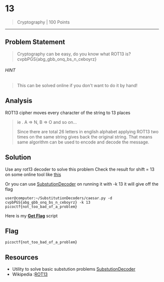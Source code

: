 # 13

> Cryptography | 100 Points
-----------------------------

## Problem Statement
>Cryptography can be easy, do you know what ROT13 is? cvpbPGS{abg_gbb_onq_bs_n_ceboyrz}
###### HINT
> This can be solved online if you don't want to do it by hand!


## Analysis
ROT13 cipher moves every character of the string to 13 places
>ie . A => N,
>     B => O and so on...
>
>Since there are total 26 letters in english alphabet
>applying ROT13 two times on the same string gives back the original string.
>That means same algorithm can be used to encode and decode the message.


## Solution 
Use any rot13 decoder to solve this problem
Check the result for shift = 13 on some online tool like
[this](https://cryptii.com/pipes/caesar-cipher)


Or you can use [SubstutionDecoder](https://github.com/ViperX7/SubstitutionDecoders/)
on running it with -k 13 it will give off the flag

```shell
user@computer:~/SubstitutionDecoders/caesar.py -d cvpbPGS{abg_gbb_onq_bs_n_ceboyrz} -k 13
picoctf{not_too_bad_of_a_problem}
```


Here is my [**Get Flag**](./get_flag.sh) script

## Flag
`picoctf{not_too_bad_of_a_problem}`

## Resources
* Utility to solve basic substution problems [SubstutionDecoder](https://github.com/ViperX7/SubstitutionDecoders/)
* Wikipedia :[ROT13](https://en.wikipedia.org/wiki/ROT13)
